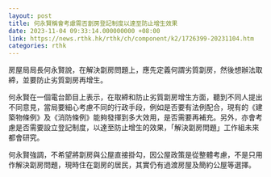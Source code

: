 ```yaml
---
layout: post
title: 何永賢稱會考慮需否劏房登記制度以達至防止增生效果
date: 2023-11-04 09:33:14.000000000 +08:00
link: https://news.rthk.hk/rthk/ch/component/k2/1726399-20231104.htm
categories: rthk
---
```


房屋局局長何永賢說，在解決劏房問題上，應先定義何謂劣質劏房，然後想辦法取締，並要防止劣質劏房再增生。

何永賢在一個電台節目上表示，在取締和防止劣質劏房增生方面，聽到不同人提出不同意見，當局要細心考慮不同的行政手段，例如是否要有法例配合，現有的《建築物條例》及《消防條例》能夠發揮到多大效用，是否需要再補充。另外，亦會考慮是否需要設立登記制度，以達至防止增生的效果，「解決劏房問題」工作組未來都會研究。

何永賢強調，不希望將劏房與公屋直接掛勾，因公屋政策是從整體考慮，不是只用作解決劏房問題，現時住在劏房的居民，其實仍有過渡房屋及簡約公屋等選擇。
